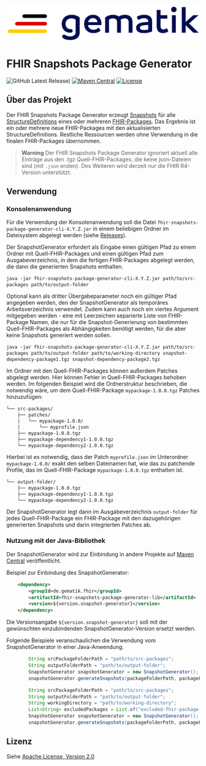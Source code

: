 ![gematik GmbH](docs/img/Gematik_Logo_Flag.png)

# FHIR Snapshots Package Generator

![GitHub Latest Release)](https://img.shields.io/github/v/release/gematik/app-fhir-snapshots-package-generator?label=release&logo=github) [![Maven Central](https://maven-badges.herokuapp.com/maven-central/de.gematik.fhir/fhir-snapshots-package-generator/badge.svg)](https://maven-badges.herokuapp.com/maven-central/de.gematik.refv/referencevalidator) [![License](https://img.shields.io/badge/License-Apache_2.0-blue.svg)](LICENSE)

## Über das Projekt

Der FHIR Snapshots Package Generator erzeugt [Snapshots](https://www.hl7.org/fhir/R4/structuredefinition-definitions.html#StructureDefinition.snapshot) für alle [StructureDefinitions](https://www.hl7.org/fhir/R4/structuredefinition.html) eines oder mehreren [FHIR-Packages](https://registry.fhir.org/learn). Das Ergebnis ist ein oder mehrere neue FHIR-Packages mit den aktualisierten StructureDefinitions. Restliche Ressourcen werden ohne Verwendung in die finalen FHIR-Packages übernommen.  

> **Warning**
> Der FHIR Snapshots Package Generator ignoriert aktuell alle Einträge aus den .tgz Quell-FHIR-Packages, die keine json-Dateien sind (mit `.json` enden). Des Weiteren wird derzeit nur die FHIR R4-Version unterstützt.  

## Verwendung

### Konsolenanwendung

Für die Verwendung der Konsolenanwendung soll die Datei `fhir-snapshots-package-generator-cli-X.Y.Z.jar` in einem beliebigen Ordner im Dateisystem abgelegt werden (siehe [Releases](https://github.com/gematik/app-fhir-snapshots-package-generator/releases)).

Der SnapshotGenerator erfordert als Eingabe einen gültigen Pfad zu einem Ordner mit Quell-FHIR-Packages und einen gültigen Pfad zum Ausgabeverzeichnis, in dem die fertigen FHIR-Packages abgelegt werden, die dann die generierten Snapshots enthalten.

    java -jar fhir-snapshots-package-generator-cli-X.Y.Z.jar path/to/src-packages path/to/output-folder

Optional kann als dritter Übergabeparameter noch ein gültiger Pfad angegeben werden, den der SnapshotGenerator als temporäres Arbeitsverzeichnis verwendet. Zudem kann auch noch ein viertes Argument mitgegeben werden - eine mit Leerzeichen separierte Liste von FHIR-Package Namen, die nur für die Snapshot-Generierung von bestimmten Quell-FHIR-Packages als Abhängigkeiten benötigt werden, für die aber keine Snapshots generiert werden sollen.

    java -jar fhir-snapshots-package-generator-cli-X.Y.Z.jar path/to/src-packages path/to/output-folder path/to/working-directory snapshot-dependency-package1.tgz snapshot-dependency-package2.tgz

Im Ordner mit den Quell-FHIR-Packages können außerdem Patches abgelegt werden. Hier können Fehler in Quell-FHIR-Packages behoben werden.
Im folgenden Beispiel wird die Ordnerstruktur beschrieben, die notwendig wäre, um dem Quell-FHIR-Package `mypackage-1.0.0.tgz` Patches hinzuzufügen:

```
└── src-packages/
    ├── patches/
    │   └── mypackage-1.0.0/
    │       └── myprofile.json
    ├── mypackage-1.0.0.tgz
    ├── mypackage-dependency1-1.0.0.tgz
    └── mypackage-dependency2-1.0.0.tgz
```

Hierbei ist es notwendig, dass der Patch `myprofile.json` im Unterordner `mypackage-1.0.0/` exakt den selben Dateinamen hat, wie das zu patchende Profile, das im Quell-FHIR-Package `mypackage-1.0.0.tgz` enthalten ist.

```
└── output-folder/
    ├── mypackage-1.0.0.tgz
    ├── mypackage-dependency1-1.0.0.tgz
    └── mypackage-dependency2-1.0.0.tgz
```

Der SnapshotGenerator legt dann im Ausgabeverzeichnis `output-folder` für jedes Quell-FHIR-Package ein FHIR-Package mit den dazugehörigen generierten Snapshots und darin integrierten Patches ab.

### Nutzung mit der Java-Bibliothek

Der SnapshotGenerator wird zur Einbindung in andere Projekte auf [Maven Central](https://search.maven.org/artifact/de.gematik.fhir.snapshots/fhir-snapshots-package-generator) veröffentlicht.

Beispiel zur Einbindung des SnapshotGenerator:

``` XML
    <dependency>
        <groupId>de.gematik.fhir</groupId>
        <artifactId>fhir-snapshots-package-generator-lib</artifactId>
        <version>${version.snapshot-generator}</version>
    </dependency>
```   

Die Versionsangabe `${version.snapshot-generator}` soll mit der gewünschten einzubindenden SnapshotGenerator-Version ersetzt werden.

Folgende Beispiele veranschaulichen die Verwendung vom SnapshotGenerator in einer Java-Anwendung.

``` Java
        String srcPackageFolderPath = "path/to/src-packages";
        String outputFolderPath = "path/to/output-folder";
        SnapshotGenerator snapshotGenerator = new SnapshotGenerator();
        snapshotGenerator.generateSnapshots(packageFolderPath, packageFolderPath.replace(SRC_PACKAGE, "package"), "", new ArrayList<>());
``` 

``` Java
        String srcPackageFolderPath = "path/to/src-packages";
        String outputFolderPath = "path/to/output-folder";
        String workingDirectory = "path/to/working-directory";
        List<String> excludedPackages = List.of("excluded-fhir-package-1.tgz", "excluded-fhir-package-2.tgz", "excluded-fhir-package-3.tgz");
        SnapshotGenerator snapshotGenerator = new SnapshotGenerator();
        snapshotGenerator.generateSnapshots(packageFolderPath, packageFolderPath.replace(SRC_PACKAGE, "package"), workingDirectory, excludedPackages);
``` 
## Lizenz

Siehe [Apache License, Version 2.0](LICENSE)